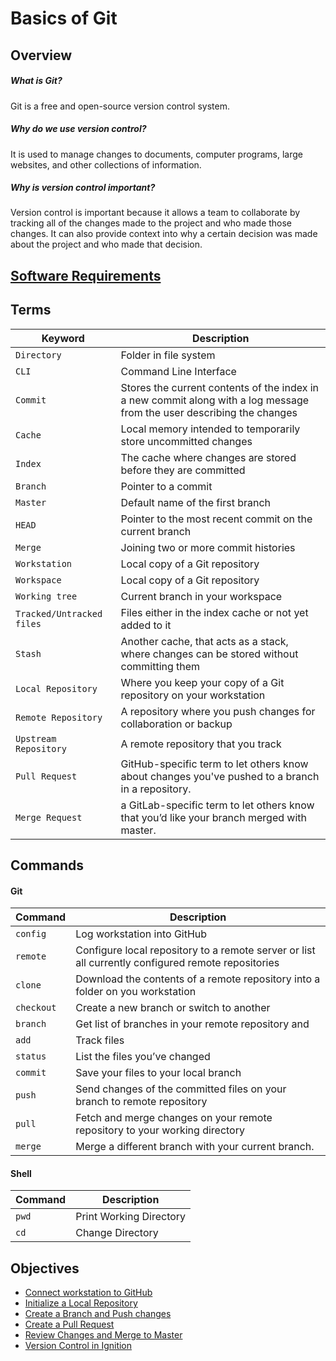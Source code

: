 # Basics of Git

## Overview
##### What is Git?
Git is a free and open-source version control system.
##### Why do we use version control?
It is used to manage changes to documents, computer programs, large websites, and other collections of information. 
##### Why is version control important?
Version control is important because it allows a team to collaborate by tracking all of the changes made to the project and who made those changes. It can also provide context into why a certain decision was made about the project and who made that decision. 

## [Software Requirements](Software%20Requirements.md)

## Terms
| **Keyword** | **Description** |
| --- | --- |
| `Directory` | Folder in file system |
| `CLI` | Command Line Interface |
| `Commit` | Stores the current contents of the index in a new commit along with a log message from the user describing the changes |
| `Cache` | Local memory intended to temporarily store uncommitted changes |
| `Index` | The cache where changes are stored before they are committed |
| `Branch` | Pointer to a commit |
| `Master` | Default name of the first branch |
| `HEAD` |  Pointer to the most recent commit on the current branch |
| `Merge` | Joining two or more commit histories |
| `Workstation` | Local copy of a Git repository |
| `Workspace` | Local copy of a Git repository |
| `Working tree` | Current branch in your workspace |
| `Tracked/Untracked files` | Files either in the index cache or not yet added to it |
| `Stash` | Another cache, that acts as a stack, where changes can be stored without committing them |
| `Local Repository` | Where you keep your copy of a Git repository on your workstation |
| `Remote Repository` | A repository where you push changes for collaboration or backup |
| `Upstream Repository` | A remote repository that you track |
| `Pull Request` | GitHub-specific term to let others know about changes you've pushed to a branch in a repository. |
| `Merge Request` | a GitLab-specific term to let others know that you’d like your branch merged with master. |

## Commands
#### Git
| **Command** | **Description** |
| --- | --- |
| `config` | Log workstation into GitHub |
| `remote` | Configure local repository to a remote server or list all currently configured remote repositories |
| `clone` | Download the contents of a remote repository into a folder on you workstation |
| `checkout` | Create a new branch or switch to another |
| `branch` | Get list of branches in your remote repository and  |
| `add` | Track files |
| `status` | List the files you’ve changed |
| `commit` | Save your files to your local branch |
| `push` | Send changes of the committed files on your branch to remote repository |
| `pull` | Fetch and merge changes on your remote repository to your working directory |
| `merge` | Merge a different branch with your current branch. |

#### Shell
| **Command** | **Description** |
| --- | --- |
| `pwd` | Print Working Directory |
| `cd` | Change Directory |

## Objectives
- [Connect workstation to GitHub](Connect%20your%20Workstation.md)
- [Initialize a Local Repository](Initialize%20a%20Local%20Repository.md)
- [Create a Branch and Push changes](Create%20a%20Branch%20and%20Push%20changes.md)
- [Create a Pull Request](Create%20a%20Pull%20Request.md)
- [Review Changes and Merge to Master](Review%20Changes%20and%20Merge%20to%20Master.md)
- [Version Control in Ignition](Ignition.md)
